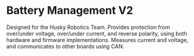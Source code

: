 # Battery Management V2
Designed for the Husky Robotics Team. 
Provides protection from over/under voltage, over/under current, and reverse polarity, using both hardware and firmware implementations.
Measures current and voltage, and communicates to other boards using CAN.
